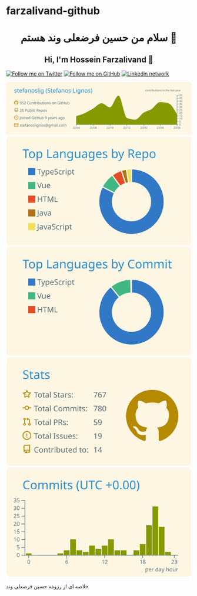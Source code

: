 # farzalivand-github
<h1 align="center">سلام من حسین فرضعلی وند هستم 👋</h1>
<h2 align="center">Hi, I'm Hossein Farzalivand 👋</h2>

[![Follow me on Twitter](https://img.shields.io/badge/Tweet--lightgrey?logo=twitter&style=social)](https://twitter.com/hfarzalivand)
[![Follow me on GitHub](https://img.shields.io/github/followers/stefanoslig?style=social)](https://github.com/farzalivand)
[![Linkedin network](https://img.shields.io/badge/LinkedIn-blue?style=social&logo=linkedin)](https://www.linkedin.com/in/farzalivand)



[![](https://raw.githubusercontent.com/stefanoslig/stefanoslig/master/profile-summary-card-output/solarized/0-profile-details.svg)](https://github.com/vn7n24fzkq/github-profile-summary-cards)
[![](https://raw.githubusercontent.com/stefanoslig/stefanoslig/master/profile-summary-card-output/solarized/1-repos-per-language.svg)](https://github.com/vn7n24fzkq/github-profile-summary-cards) [![](https://raw.githubusercontent.com/stefanoslig/stefanoslig/master/profile-summary-card-output/solarized/2-most-commit-language.svg)](https://github.com/vn7n24fzkq/github-profile-summary-cards)
[![](https://raw.githubusercontent.com/stefanoslig/stefanoslig/master/profile-summary-card-output/solarized/3-stats.svg)](https://github.com/vn7n24fzkq/github-profile-summary-cards) [![](https://raw.githubusercontent.com/stefanoslig/stefanoslig/master/profile-summary-card-output/solarized/4-productive-time.svg)](https://github.com/vn7n24fzkq/github-profile-summary-cards)

خلاصه ای از رزومه حسین فرضعلی وند
